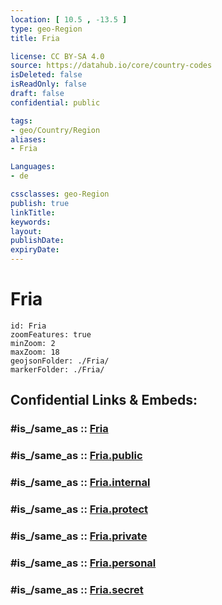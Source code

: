 ```yaml
---
location: [ 10.5 , -13.5 ] 
type: geo-Region
title: Fria

license: CC BY-SA 4.0
source: https://datahub.io/core/country-codes
isDeleted: false
isReadOnly: false
draft: false
confidential: public

tags:
- geo/Country/Region
aliases:
- Fria

Languages:
- de

cssclasses: geo-Region
publish: true
linkTitle: 
keywords: 
layout: 
publishDate: 
expiryDate: 
---
```


# Fria

```leaflet
id: Fria
zoomFeatures: true 
minZoom: 2 
maxZoom: 18
geojsonFolder: ./Fria/
markerFolder: ./Fria/
```


## Confidential Links & Embeds: 

### #is_/same_as :: [Fria](/_Standards/Earth/Continent/Africa/Africa~West/Guinea/Regions~Guinea/Boké-Region/counties~Boké/Fria.md) 

### #is_/same_as :: [Fria.public](/_public/Earth/Continent/Africa/Africa~West/Guinea/Regions~Guinea/Boké-Region/counties~Boké/Fria.public.md) 

### #is_/same_as :: [Fria.internal](/_internal/Earth/Continent/Africa/Africa~West/Guinea/Regions~Guinea/Boké-Region/counties~Boké/Fria.internal.md) 

### #is_/same_as :: [Fria.protect](/_protect/Earth/Continent/Africa/Africa~West/Guinea/Regions~Guinea/Boké-Region/counties~Boké/Fria.protect.md) 

### #is_/same_as :: [Fria.private](/_private/Earth/Continent/Africa/Africa~West/Guinea/Regions~Guinea/Boké-Region/counties~Boké/Fria.private.md) 

### #is_/same_as :: [Fria.personal](/_personal/Earth/Continent/Africa/Africa~West/Guinea/Regions~Guinea/Boké-Region/counties~Boké/Fria.personal.md) 

### #is_/same_as :: [Fria.secret](/_secret/Earth/Continent/Africa/Africa~West/Guinea/Regions~Guinea/Boké-Region/counties~Boké/Fria.secret.md)

